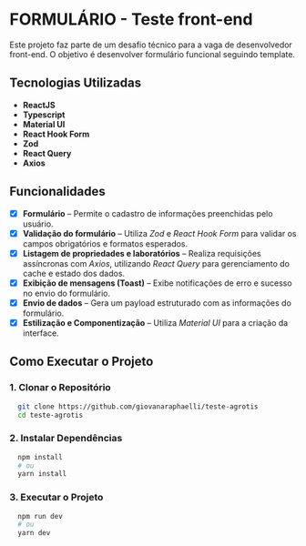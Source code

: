 # FORMULÁRIO - Teste front-end

Este projeto faz parte de um desafio técnico para a vaga de desenvolvedor front-end. O objetivo é desenvolver formulário funcional seguindo template.

## Tecnologias Utilizadas

- **ReactJS**
- **Typescript**
- **Material UI**
- **React Hook Form**
- **Zod**
- **React Query**
- **Axios**

## Funcionalidades

- [x] **Formulário** – Permite o cadastro de informações preenchidas pelo usuário.
- [x] **Validação do formulário** – Utiliza _Zod_ e _React Hook Form_ para validar os campos obrigatórios e formatos esperados.
- [x] **Listagem de propriedades e laboratórios** – Realiza requisições assíncronas com _Axios_, utilizando _React Query_ para gerenciamento do cache e estado dos dados.
- [x] **Exibição de mensagens (Toast)** – Exibe notificações de erro e sucesso no envio do formulário.
- [x] **Envio de dados** – Gera um payload estruturado com as informações do formulário.
- [x] **Estilização e Componentização** – Utiliza _Material UI_ para a criação da interface.

## Como Executar o Projeto

### 1. Clonar o Repositório

```sh
  git clone https://github.com/giovanaraphaelli/teste-agrotis
  cd teste-agrotis
```

### 2. Instalar Dependências

```sh
  npm install
  # ou
  yarn install
```

### 3. Executar o Projeto

```sh
  npm run dev
  # ou
  yarn dev
```

